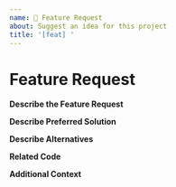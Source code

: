 ```yaml
---
name: 🚀 Feature Request
about: Suggest an idea for this project
title: '[feat] '
---
```


<!-- Please make sure you are posting an technical issue related to dedcoin Core. --> 

<!-- For general questions about dedcoin or wallet recovery please use one of the various communities:
* [Dedducation on reddit](https://www.reddit.com/r/dedducation/)
* [Discord](https://discord.com/invite/dedcoin) -->

<!-- ISSUES MISSING IMPORTANT INFORMATION MAY BE CLOSED WITHOUT INVESTIGATION. -->

# Feature Request

**Describe the Feature Request**
<!-- A clear and concise description of what the feature request is. Please include if your feature request is related to a problem. -->

**Describe Preferred Solution**
<!-- A clear and concise description of what you want to happen. -->

**Describe Alternatives**
<!-- A clear and concise description of any alternative solutions or features you've considered. -->

**Related Code**
<!-- If you are able to illustrate the feature request with an example, please provide a samples via an online code collaborator such as [StackBlitz](https://stackblitz.com), or code snippet on [GitHub](https://github.com). -->

**Additional Context**
<!-- List any other information that is relevant to your issue. Stack traces, related issues, suggestions on how to add, use case, Stack Overflow links, forum links, screenshots, OS if applicable, etc. -->